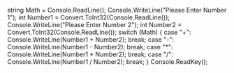 string Math = Console.ReadLine();
Console.WriteLine("Please Enter Number 1");
int Number1 = Convert.ToInt32(Console.ReadLine());
Console.WriteLine("Please Enter Number 2");
int Number2 = Convert.ToInt32(Console.ReadLine());
switch (Math)
{
    case "+":
        Console.WriteLine(Number1 + Number2);
        break;
    case "-":
        Console.WriteLine(Number1 - Number2);
        break;
    case "*":
        Console.WriteLine(Number1 * Number2);
        break;
    case "/":
        Console.WriteLine(Number1 / Number2);
        break;
}
Console.ReadKey();